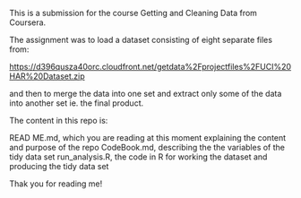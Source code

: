 This is a submission for the course Getting and Cleaning Data from Coursera. 

The assignment was to load a dataset consisting of eight separate files from: 

https://d396qusza40orc.cloudfront.net/getdata%2Fprojectfiles%2FUCI%20HAR%20Dataset.zip

and then to merge the data into one set and extract only some of the data into another 
set ie. the final product. 

The content in this repo is:

READ ME.md, which you are reading at this moment explaining the content and purpose of the repo
CodeBook.md, describing the the variables of the tidy data set
run_analysis.R, the code in R for working the dataset and producing the tidy data set 

Thak you for reading me!